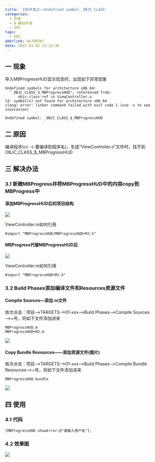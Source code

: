 ```yaml
---
title: 'IOS开发之——Undefined symbol:_OBJC_CLASS'
categories:
  - 开发
  - D-移动开发
  - IOS
tags:
  - IOS
abbrlink: be7092bf
date: 2022-03-02 22:13:48
---
```

## 一 现象

导入MBProgressHUD显示信息时，出现如下异常现象

```
Undefined symbols for architecture x86_64:
  "_OBJC_CLASS_$_MBProgressHUD", referenced from:
      objc-class-ref in ViewController.o
ld: symbol(s) not found for architecture x86_64
clang: error: linker command failed with exit code 1 (use -v to see invocation)

Undefined symbol: _OBJC_CLASS_$_MBProgressHUD
```

<!--more-->

## 二 原因

编译程序(cc -c 要编译到程序名)，生成“ViewController.o”文件时，找不到OBJC_CLASS_$_MBProgressHUD

## 三 解决办法

### 3.1 新建MBProgress并将MBProgressHUD中的内容copy到MBProgress中
#### 添加MBProgressHUD后的项目结构

![][1]

ViewController.m如何引用

```
#import "MBProgressHUD/MBProgressHUD+MJ.h"
```

#### MBProgress代替MBProgressHUD后
![][2]

ViewController.m如何引用

```
#import "MBProgressHUD+MJ.h"
```

### 3.2 Build Phases添加编译文件和Resources资源文件

#### Compile Sources—添加.m文件

依次点击：项目—>TARGETS—>01-xxx—>Build Phases——>Compile Sources——>+号，将如下文件添加进来

```
MBProgressHUD.m
MBProgressHUD+MJ.m
```

![][3]

#### Copy Bundle Resources——添加资源文件(图片)

依次点击：项目—>TARGETS—>01-xxx—>Build Phases——>Compile Bundle Resources——>+号，将如下文件添加进来

```
MBProgressHUD.bundle
```

![][4]

## 四 使用

### 4.1 代码

```
[MBProgressHUD showError:@"请输入用户名"];
```

### 4.2 效果图
![][5]



[1]:https://cdn.staticaly.com/gh/PGzxc/CDN/master/blog-ios/ios-mbprogress-project-struct.png
[2]:https://cdn.staticaly.com/gh/PGzxc/CDN/master/blog-ios/ios-mbprogress-project-struct-replace.png
[3]:https://cdn.staticaly.com/gh/PGzxc/CDN/master/blog-ios/ios-mbprogress-compile-sources-add-m.png
[4]:https://cdn.staticaly.com/gh/PGzxc/CDN/master/blog-ios/ios-mbprogress-bundle-resources-add.png
[5]:https://cdn.staticaly.com/gh/PGzxc/CDN/master/blog-ios/ios-mbprogress-modify-use-show-error.png

